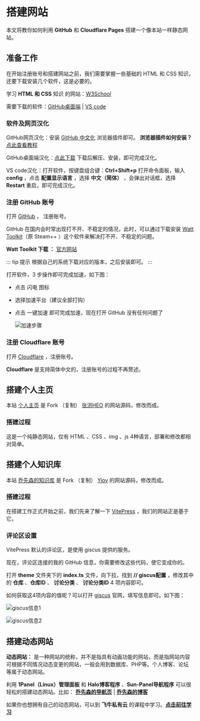 # 搭建网站

本文将教你如何利用 **GitHub** 和 **Cloudflare Pages** 搭建一个像本站一样静态网站。

## 准备工作

在开始注册账号和搭建网站之前，我们需要掌握一些基础的 HTML 和 CSS 知识，还要下载安装几个软件，这是必要的。

学习 **HTML 和 CSS** 知识 的网站：[W3School](https://www.w3school.com.cn/h.asp)

需要下载的软件：[GitHub桌面端](https://github.com/apps/desktop) | [VS code](https://code.visualstudio.com/)

### 软件及网页汉化

GitHub网页汉化：安装 [GitHub 中文化](https://greasyfork.org/zh-CN/scripts/435208-github-%E4%B8%AD%E6%96%87%E5%8C%96%E6%8F%92%E4%BB%B6) 浏览器插件即可。 **浏览器插件如何安装？** [点此查看教程](https://docs.qxiansen.online/%E7%99%BD%E5%AB%96%E6%8C%87%E5%8D%97/%E6%B5%8F%E8%A7%88%E5%99%A8%E6%89%A9%E5%B1%95%E7%A8%8B%E5%BA%8F.html)

GitHub桌面端汉化：[点此下载](https://#) 下载后解压、安装，即可完成汉化。

VS code汉化：打开软件，按键盘组合键：**Ctrl+Shift+p** 打开命令面板，输入 **config**  ，点击 **配置显示语言** ，选择 **中文（简体）** ，会弹出对话框，选择 **Restart** 重启，即可完成汉化。

### 注册 GitHub 账号

打开 [GitHub](https://github.com/) ， 注册账号。

GitHub 在国内会时常出现打不开、不稳定的情况，此时，可以通过下载安装 [Watt Toolkit](https://steampp.net/)（原 Steam++ ）这个软件来解决打不开、不稳定的问题。

**Watt Toolkit 下载 ：**  [官方网站](https://steampp.net/download) 

::: tip 提示
根据自己的系统下载对应的版本，之后安装即可。
:::

打开软件，3 步操作即可完成加速，如下图：

- 点击 闪电 图标
- 选择加速平台（建议全部打钩）
- 点击 一键加速 即可完成加速，现在打开 GitHub 没有任何问题了

   ![加速步骤](https://img.qxiansen.online/file/AgACAgUAAyEGAASG4H8TAAMYZ3_RyF-Gb18OVc2yECBPU_jMrwkAAsTHMRvMgvhXQBp9Xf4FrsQBAAMCAAN5AAM2BA.png)

### 注册 Cloudflare 账号

打开 [Cloudflare](https://www.cloudflare-cn.com/) ，注册账号。

**Cloudflare** 是支持简体中文的，注册账号的过程不再赘述。

## 搭建个人主页

本站 [个人主页](https://www.qxiansen.online/) 是 Fork （复制） [张洪HEO](https://github.com/zhheo/HeoWeb) 的网站源码，修改而成。

### 搭建过程

这是一个纯静态网站，仅有 HTML 、CSS 、img 、js 4种语言，部署和修改都相对简单。

## 搭建个人知识库

本站 [乔先森的知识库](https://docs.qxiansen.online/) 是 Fork （复制） [Yiov](https://github.com/Yiov/vitepress-doc) 的网站源码，修改而成。

### 搭建过程

在搭建工作正式开始之前，我们先来了解一下 [VitePress](https://vitepress.dev/zh/) ，我们的网站正是基于它。


### 评论区设置

VitePress 默认的评论区，是使用 giscus 提供的服务。

现在，评论区连接的我的 GitHub 信息，你需要修改这些代码，使它变成你的。

打开 **theme** 文件夹下的 **index.ts** 文件，向下拉，找到 **// giscus配置** ，修改其中的 **仓库** 、**仓库ID** 、 **讨论分类** 、 **讨论分类ID** 4 项内容即可。

如何获取这4项内容的值呢？可以打开 [giscus](https://giscus.app/zh-CN) 官网，填写信息即可。如下图：

![giscus信息1](https://img.qxiansen.online/file/AgACAgUAAyEGAASG4H8TAAMkZ4El1boHiMMPMlJwuji-OFYtnG8AAgLBMRv3vQlU1GXkH7nY8RsBAAMCAAN5AAM2BA.jpg)

![giscus信息2](https://img.qxiansen.online/file/AgACAgUAAyEGAASG4H8TAAMlZ4El_Pjx3b7rmuh7xnzEF_I55zkAAgPBMRv3vQlUYXZ3nO-Tp7kBAAMCAAN5AAM2BA.jpg)

## 搭建动态网站

**动态网站：** 是一种网站的统称，并不是指具有动画功能的网站，而是指网站内容可根据不同情况动态变更的网站，一般会用到数据库、PHP等。个人博客、论坛等属于动态网站。

 利用 **1Panel（Linux）管理面板** 和 **Halo博客程序** 、**Sun-Panel导航程序** 可以很轻松的搭建动态网站。比如： **[乔先森的导航页]( https://nav.qxiansen.online)** | **[乔先森的博客]( https://blog.qxiansen.online)** 

 如果你也想拥有自己的动态网站，可以到 **飞牛私有云** 的课程中学习。**[点击前往学习](https://docs.qxiansen.online/%E5%AD%A6%E4%B9%A0%E7%AC%94%E8%AE%B0/fnos.html)**